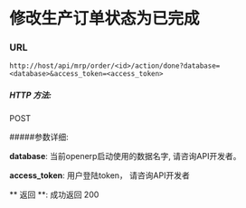 # 修改生产订单状态为已完成

### URL

`http://host/api/mrp/order/<id>/action/done?database=<database>&access_token=<access_token>`

##### HTTP 方法:
POST

#####参数详细:

**database**: 当前openerp启动使用的数据名字, 请咨询API开发者。

**access_token**:  用户登陆token， 请咨询API开发者

** 返回 **:
成功返回 200

